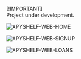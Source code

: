 [!IMPORTANT]  
Project under development.

![APYSHELF-WEB-HOME](https://github.com/XRayBinary/assets/blob/main/APYSHELF-HOME.PNG?raw=true)

![APYSHELF-WEB-SIGNUP](https://github.com/XRayBinary/assets/blob/main/APYSHELF-SIGNUP.PNG?raw=true)

![APYSHELF-WEB-LOANS](https://github.com/XRayBinary/assets/blob/main/APYSHELF-LOANS.PNG?raw=true)
